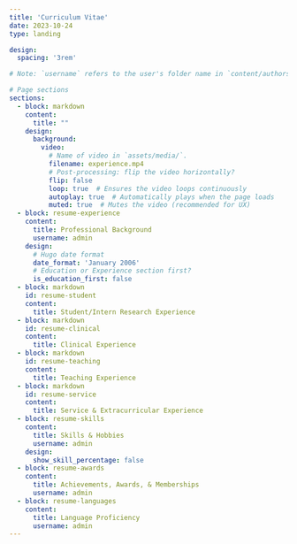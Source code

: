 ```yaml
---
title: 'Curriculum Vitae'
date: 2023-10-24
type: landing

design:
  spacing: '3rem'

# Note: `username` refers to the user's folder name in `content/authors/`

# Page sections
sections:
  - block: markdown
    content:
      title: ""
    design:
      background:
        video:
          # Name of video in `assets/media/`.
          filename: experience.mp4
          # Post-processing: flip the video horizontally?
          flip: false
          loop: true  # Ensures the video loops continuously
          autoplay: true  # Automatically plays when the page loads
          muted: true  # Mutes the video (recommended for UX)
  - block: resume-experience
    content:
      title: Professional Background
      username: admin
    design:
      # Hugo date format
      date_format: 'January 2006'
      # Education or Experience section first?
      is_education_first: false
  - block: markdown
    id: resume-student
    content:
      title: Student/Intern Research Experience
  - block: markdown
    id: resume-clinical
    content:
      title: Clinical Experience
  - block: markdown
    id: resume-teaching
    content:
      title: Teaching Experience
  - block: markdown
    id: resume-service
    content:
      title: Service & Extracurricular Experience
  - block: resume-skills
    content:
      title: Skills & Hobbies
      username: admin
    design:
      show_skill_percentage: false
  - block: resume-awards
    content:
      title: Achievements, Awards, & Memberships
      username: admin
  - block: resume-languages
    content:
      title: Language Proficiency
      username: admin
---
```


